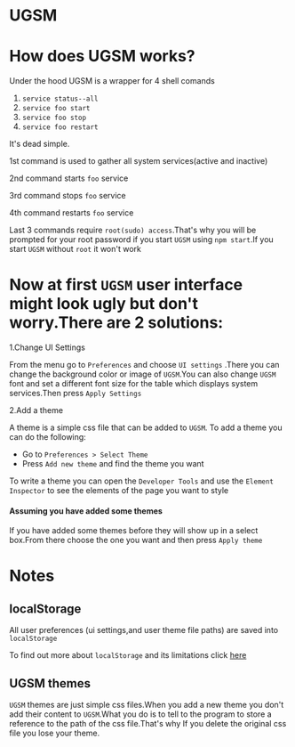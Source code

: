 UGSM 
=====
# How does UGSM works?
Under the hood UGSM is a wrapper for 4 shell comands
1. `service status--all`
2. `service foo start`
3. `service foo stop`
4. `service foo restart` 

It's dead simple.

1st command is used to gather all system services(active and inactive)

2nd command starts `foo` service

3rd command stops `foo` service

4th command restarts `foo` service

Last 3 commands require `root(sudo) access`.That's why you will be prompted  for your root password if you start `UGSM` using `npm start`.If you start `UGSM` without `root` it won't work

# Now at first `UGSM` user interface might look ugly but don't worry.There are 2 solutions:

1.Change UI Settings

From the menu go to `Preferences` and choose `UI settings`
.There you can change the background color or image of `UGSM`.You can also change `UGSM` font and set a different font size for the table which displays system services.Then press `Apply Settings`

2.Add a theme

A theme is a simple css file that can be added to `UGSM`.
To add a theme you can do the following:

* Go to `Preferences > Select Theme`
* Press `Add new theme` and find the theme you want

To write a theme you can open the `Developer Tools` and use the `Element Inspector`
to see the elements of the page you want to style

#### Assuming you have added some themes

If you have added some themes before they will show up in a select box.From there choose the one you want and then press `Apply theme`

# Notes 

## localStorage
All user preferences (ui settings,and user theme file paths) are saved into
`localStorage`

To find out more about `localStorage` and its limitations click [here](https://developer.mozilla.org/en-US/docs/Web/API/Storage/LocalStorage)

## UGSM themes

`UGSM` themes are just simple css files.When you add a new theme you don't add their content to `UGSM`.What you do is to tell to the program to store a reference to the path of the css file.That's why If you delete the original css file you lose your theme.




